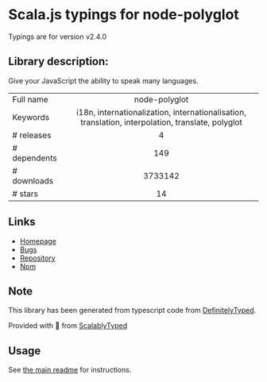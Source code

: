 
# Scala.js typings for node-polyglot

Typings are for version v2.4.0

## Library description:
Give your JavaScript the ability to speak many languages.

|                    |                 |
| ------------------ | :-------------: |
| Full name          | node-polyglot |
| Keywords           | i18n, internationalization, internationalisation, translation, interpolation, translate, polyglot |
| # releases         | 4 |
| # dependents       | 149 |
| # downloads        | 3733142 |
| # stars            | 14 |

## Links
- [Homepage](https://github.com/airbnb/polyglot.js#readme)
- [Bugs](https://github.com/airbnb/polyglot.js/issues)
- [Repository](https://github.com/airbnb/polyglot.js)
- [Npm](https://www.npmjs.com/package/node-polyglot)
    


## Note
This library has been generated from typescript code from [DefinitelyTyped](https://definitelytyped.org).

Provided with :purple_heart: from [ScalablyTyped](https://github.com/oyvindberg/ScalablyTyped)

## Usage
See [the main readme](../../readme.md) for instructions.


